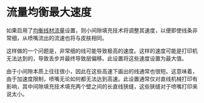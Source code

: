 流量均衡最大速度
====
如果启用了[均衡线材流量](speed_equalize_flow_enabled.md)设置，则小间隙填充技术将调整其速度，以便即使线条非常细，从喷嘴流出的流速也将与皮肤相同。

这样做的一个问题是，非常细的线可能导致极高的速度。这样的速度可能是打印机无法达到的，导致丢步并最终导致层偏移。此设置将这些速度设置为最大值。

由于小间隙本质上往往很小，因此在这些高速下画出的线通常也很短。这意味着，由于加速度限制，喷嘴无论如何都无法达到高速。此设置通常仅对直线机械打印有影响，其中间隙填充技术填充两个壁之间的长直线狭缝，这些狭缝对于喷嘴打印来说太小。
